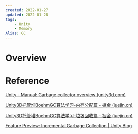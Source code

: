 ```yaml
---
created: 2022-01-27
updated: 2022-01-28
tags:
    - Unity
    - Memory
Alias: GC
---
```


# Overview



# Reference

[Unity - Manual: Garbage collector overview (unity3d.com)](https://docs.unity3d.com/2020.3/Documentation/Manual/performance-garbage-collector.html)


[Unity3D托管堆BoehmGC算法学习-内存分配篇 - 掘金 (juejin.cn)](https://juejin.cn/post/6966954993869914119)

[Unity3D托管堆BoehmGC算法学习-垃圾回收篇 - 掘金 (juejin.cn)](https://juejin.cn/post/6968400262629163038)

[Feature Preview: Incremental Garbage Collection | Unity Blog](https://blog.unity.com/technology/feature-preview-incremental-garbage-collection)